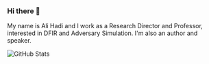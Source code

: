 ### Hi there 👋
My name is Ali Hadi and I work as a Research Director and Professor, interested in DFIR and Adversary Simulation. I'm also an author and speaker.

![GitHub Stats](https://github-readme-stats.vercel.app/api?username=ashemery&count_private=false&show_icons=true&hide=contribs&line_height=25&theme=dark)

<!--
![Top Languages](https://github-readme-stats.vercel.app/api/top-langs/?username=ashemery&langs_count=8&theme=dark&hide=html)

**ashemery/ashemery** is a ✨ _special_ ✨ repository because its `README.md` (this file) appears on your GitHub profile.

Here are some ideas to get you started:

- 🔭 I’m currently working on ...
- 🌱 I’m currently learning ...
- 👯 I’m looking to collaborate on ...
- 🤔 I’m looking for help with ...
- 💬 Ask me about ...
- 📫 How to reach me: ...
- 😄 Pronouns: ...
- ⚡ Fun fact: ...
-->
